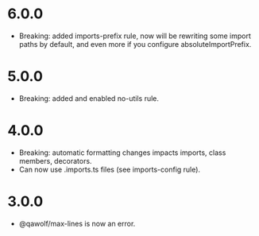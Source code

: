 # 6.0.0

- Breaking: added imports-prefix rule, now will be rewriting some import paths by default, and even more if you configure absoluteImportPrefix.

# 5.0.0

- Breaking: added and enabled no-utils rule.

# 4.0.0

- Breaking: automatic formatting changes impacts imports, class members, decorators.
- Can now use .imports.ts files (see imports-config rule).

# 3.0.0

- @qawolf/max-lines is now an error.

